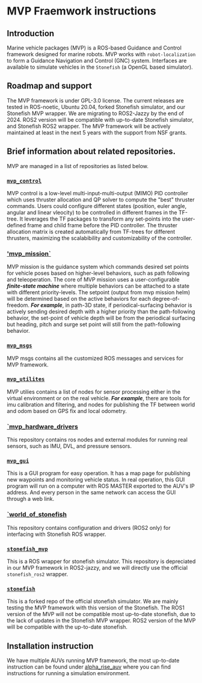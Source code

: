 # MVP Fraemwork instructions

## Introduction
Marine vehicle packages (MVP) is a ROS-based Guidance and Control framework designed for marine robots. 
MVP works with `robot-localization` to form a Guidance Navigation and Control (GNC) system.
Interfaces are available to simulate vehicles in the `Stonefish` (a OpenGL based simulator).

## Roadmap and support
The MVP framework is under GPL-3.0 license. 
The current releases are tested in ROS-noetic, Ubuntu 20.04, forked Stonefish simulator, and our Stonefish MVP wrapper.
We are migrating to ROS2-Jazzy by the end of 2024.
ROS2 version will be compatible with up-to-date Stonefish simulator, and Stonefish ROS2 wrapper.
The MVP framework will be actively maintained at least in the next 5 years with the support from NSF grants.

## Brief information about related repositories.
MVP are managed in a list of repositories as listed below.

### [`mvp_control`](https://github.com/uri-ocean-robotics/mvp_control) 
MVP control is a low-level multi-input-multi-output (MIMO) PID controller which uses thruster allocation and QP solver to compute the "best" thruster commands.
Users could configure different states (position, euler angle, angular and linear vleocity) to be controlled in different frames in the TF-tree.
It leverages the TF packages to transform any set-points into the user-defined frame and child frame before the PID controller.
The thruster allocation matrix is created automatically from TF-trees for different thrusters, maximizing the scalabibility and customizability of the controller.

### ['mvp_mission`](https://github.com/uri-ocean-robotics/mvp_mission)
MVP mission is the guidance system which commands desired set points for vehicle poses based on higher-level behaviors, such as path following and teleoperation.
The core of MVP mission uses a user-configurable ***finite-state machine*** where multiple behaviors can be attached to a state with different priority-levels. 
The setpoint (output from mvp mission helm) will be determined based on the active behaviors for each degree-of-freedom. ***For example***, in path-3D state, if periodical-surfacing behavior is actively sending desired depth with a higher priority than the path-following behavior, the set-point of vehicle depth will be from the periodical surfacing but heading, pitch and surge set point will still from the path-following behavior.

### [`mvp_msgs`](https://github.com/uri-ocean-robotics/mvp_msgs)
MVP msgs contains all the customized ROS messages and services for MVP framework.

### [`mvp_utilites`](https://github.com/uri-ocean-robotics/mvp_utilities)
MVP utilies contains a list of nodes for sensor processing either in the virtual environment or on the real vehicle. ***For example***, there are tools for imu calibration and filtering, and nodes for publishing the TF between world and odom based on GPS fix and local odometry.

### [`mvp_hardware_drivers](https://github.com/uri-ocean-robotics/mvp_hardware_drivers)
This repository contains ros nodes and external modules for running real sensors, such as IMU, DVL, and pressure sensors.

### [`mvp_gui`](https://github.com/uri-ocean-robotics/mvp_gui)
This is a GUI program for easy operation. It has a map page for publishing new waypoints and monitoring vehicle status.
In real operation, this GUI program will run on a computer with ROS MASTER exported to the AUV's IP address.
And every person in the same network can access the GUI through a web link.

### [`world_of_stonefish](https://github.com/uri-ocean-robotics/world_of_stonefish)
This repository contains configuration and drivers (ROS2 only) for interfacing with Stonefish ROS wrapper.

### [`stonefish_mvp`](https://github.com/uri-ocean-robotics/stonefish_mvp)
This is a ROS wrapper for stonefish simulator. This repository is depreciated in our MVP framework in ROS2-jazzy, and we will directly use the official `stonefish_ros2` wrapper.

### [`stonefish`](https://github.com/uri-ocean-robotics/stonefish)
This is a forked repo of the official stonefish simulator. We are mainly testing the MVP framework with this version of the Stonefish.
The ROS1 version of the MVP will not be compatible most up-to-date stonefish, due to the lack of updates in the Stonefish MVP wrapper.
ROS2 version of the MVP will be compatible with the up-to-date stonefish.


## Installation instruction
We have multiple AUVs running MVP framework, the most up-to-date instruction can be found under [alpha_rise_auv](https://github.com/GSO-soslab/alpha_rise_auv) where you can find instructions for running a simulation environment.


